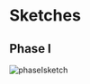 # Sketches

## Phase I

![phaseIsketch](https://github.com/UsabilityEngineering/RealDealz/blob/main/sketches/Sketch.jpg)
